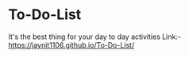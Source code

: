# To-Do-List
It's the best thing for your day to day activities
Link:-https://jaynit1106.github.io/To-Do-List/
